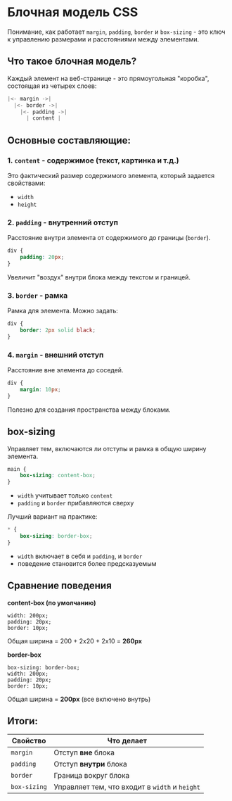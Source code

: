 # Блочная модель CSS #

Понимание, как работает `margin`, `padding`, `border` и `box-sizing` - это ключ к управлению размерами и расстояниями
между
элементами.

## Что такое блочная модель? ##

Каждый элемент на веб-странице - это прямоугольная "коробка", состоящая из четырех слоев:

````rust
|<- margin ->|
  |<- border ->|
    |<- padding ->|
      | content |
````

## Основные составляющие: ##

### 1. `content` - содержимое (текст, картинка и т.д.) ###

Это фактический размер содержимого элемента, который задается свойствами:

* `width`
* `height`

### 2. `padding` - внутренний отступ ###

Расстояние внутри элемента от содержимого до границы (`border`).

````css
div {
    padding: 20px;
}
````

Увеличит "воздух" внутри блока между текстом и границей.

### 3. `border` - рамка ###

Рамка для элемента. Можно задать:

````css
div {
    border: 2px solid black;
}
````

### 4. `margin` - внешний отступ ###

Расстояние вне элемента до соседей.

````css
div {
    margin: 10px;
}
````

Полезно для создания пространства между блоками.

## box-sizing ##

Управляет тем, включаются ли отступы и рамка в общую ширину элемента.

````css
main {
    box-sizing: content-box;
}
````

* `width` учитывает только `content`
* `padding` и `border` прибавляются сверху

Лучший вариант на практике:

````css
* {
    box-sizing: border-box;
}
````

* `width` включает в себя и `padding`, и `border`
* поведение становится более предсказуемым

## Сравнение поведения ##

**content-box (по умолчанию)**

````
width: 200px;
padding: 20px;
border: 10px;
````

Общая ширина = 200 + 2х20 + 2х10 = **260px**

**border-box**

````
box-sizing: border-box;
width: 200px;
padding: 20px;
border: 10px;
````

Общая ширина = **200px** (все включено внутрь)

## Итоги: ##

| Свойство     | Что делает                                     |
| ------------ | ---------------------------------------------- |
| `margin`     | Отступ **вне** блока                           |
| `padding`    | Отступ **внутри** блока                        |
| `border`     | Граница вокруг блока                           |
| `box-sizing` | Управляет тем, что входит в `width` и `height` |
